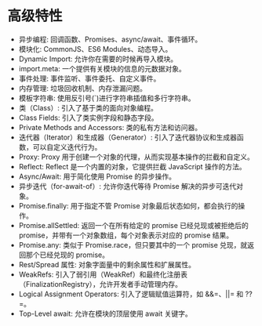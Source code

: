 # 高级特性

- 异步编程: 回调函数、Promises、async/await、事件循环。
- 模块化: CommonJS、ES6 Modules、动态导入。
- Dynamic Import: 允许你在需要的时候再导入模块。
- import.meta: 一个提供有关模块的信息的元数据对象。
- 事件处理: 事件监听、事件委托、自定义事件。
- 内存管理: 垃圾回收机制、内存泄漏问题。
- 模板字符串: 使用反引号(`)进行字符串插值和多行字符串。
- 类（Class）: 引入了基于类的面向对象编程。
- Class Fields: 引入了类实例字段和静态字段。
- Private Methods and Accessors: 类的私有方法和访问器。
- 迭代器（Iterator）和生成器（Generator）: 引入了迭代器协议和生成器函数，可以自定义迭代行为。
- Proxy: Proxy 用于创建一个对象的代理，从而实现基本操作的拦截和自定义。
- Reflect: Reflect 是一个内置的对象，它提供拦截 JavaScript 操作的方法。
- Async/Await: 用于简化使用 Promise 的异步操作。
- 异步迭代（for-await-of）: 允许你迭代等待 Promise 解决的异步可迭代对象。
- Promise.finally: 用于指定不管 Promise 对象最后状态如何，都会执行的操作。
- Promise.allSettled: 返回一个在所有给定的 promise 已经兑现或被拒绝后的 promise，并带有一个对象数组，每个对象表示对应的 promise 结果。
- Promise.any: 类似于 Promise.race，但只要其中的一个 promise 兑现，就返回那个已经兑现的 promise。
- Rest/Spread 属性: 对象字面量中的剩余属性和扩展属性。
- WeakRefs: 引入了弱引用（WeakRef）和最终化注册表（FinalizationRegistry），允许开发者手动管理内存。
- Logical Assignment Operators: 引入了逻辑赋值运算符，如 &&=、||= 和 ??=。
- Top-Level await: 允许在模块的顶层使用 await 关键字。
